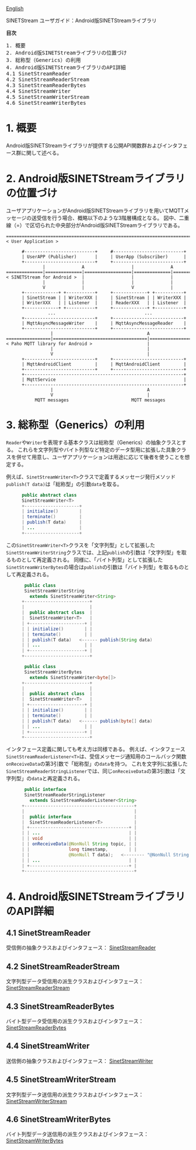 <!--
Copyright (C) 2020 National Institute of Informatics

Licensed to the Apache Software Foundation (ASF) under one
or more contributor license agreements.  See the NOTICE file
distributed with this work for additional information
regarding copyright ownership.  The ASF licenses this file
to you under the Apache License, Version 2.0 (the
"License"); you may not use this file except in compliance
with the License.  You may obtain a copy of the License at

  http://www.apache.org/licenses/LICENSE-2.0

Unless required by applicable law or agreed to in writing,
software distributed under the License is distributed on an
"AS IS" BASIS, WITHOUT WARRANTIES OR CONDITIONS OF ANY
KIND, either express or implied.  See the License for the
specific language governing permissions and limitations
under the License.
-->

[English](api-android.en.md)

SINETStream ユーザガイド：Android版SINETStreamライブラリ

**目次**
<pre>
1. 概要
2. Android版SINETStreamライブラリの位置づけ
3. 総称型（Generics）の利用
4. Android版SINETStreamライブラリのAPI詳細
4.1 SinetStreamReader
4.2 SinetStreamReaderStream
4.3 SinetStreamReaderBytes
4.4 SinetStreamWriter
4.5 SinetStreamWriterStream
4.6 SinetStreamWriterBytes
</pre>


# 1. 概要

Android版SINETStreamライブラリが提供する公開API関数群およびインタフェース群に関して述べる。


# 2. Android版SINETStreamライブラリの位置づけ

ユーザアプリケーションがAndroid版SINETStreamライブラリを用いてMQTTメッセージの送受信を行う場合、概略以下のような3階層構成となる。
図中、二重線（=）で区切られた中央部分がAndroid版SINETStreamライブラリである。

```
===========================================================================
< User Application >

      #---------------------------+     #---------------------------+
      | UserAPP (Publisher)       |     | UserApp (Subscriber)      |
      +---------------------------+     +---------------------------+
              |              A                  |              A
==============|==============|==================|==============|===========
< SINETStream for Android >  |                  |              |
              |              |                  |              |
              V              |                  V              |
      +-------------+ +-----------+     +-------------+ +-----------+
      | SinetStream | | WriterXXX |     | SinetStream | | WriterXXX |
      | WriterXXX   | | Listener  |     | ReaderXXX   | | Listener  |
      +-------------+ +-----------+     +-------------+ +-----------+
                ...                                  ...
      +---------------------------+     +---------------------------+
      | MqttAsyncMessageWriter    |     | MqttAsyncMessageReader    |
      +---------------------------+     +---------------------------+
                 |                                    A
=================|====================================|====================
< Paho MQTT library for Android >                     |
                 |                                    |
                 V                                    |
      +---------------------------+     +---------------------------+
      | MqttAndroidClient         |     | MqttAndroidClient         |
      +---------------------------+     +---------------------------+
      +-------------------------------------------------------------+
      | MqttService                                                 |
      +-------------------------------------------------------------+
                 |                                    A
                 V                                    |
           MQTT messages                        MQTT messages
```


# 3. 総称型（Generics）の利用

`Reader`や`Writer`を表現する基本クラスは総称型（Generics）の抽象クラスとする。
これらを文字列型やバイト列型など特定のデータ型用に拡張した具象クラスを併せて用意し、ユーザアプリケーションは用途に応じて後者を使うことを想定する。

例えば、`SinetStreamWriter<T>`クラスで定義するメッセージ発行メソッド`publish(T data)`は「総称型」の引数`data`を取る。

```java
      public abstract class
      SinetStreamWriter<T>
      +---------------------+
      | initialize()        |
      | terminate()         |
      | publish(T data)     |
      | ...                 |
      +---------------------+
```

この`SinetStreamWriter<T>`クラスを「文字列型」として拡張した`SinetStreamWriterString`クラスでは、上記`publish`の引数は「文字列型」を取るものとして再定義される。
同様に、「バイト列型」として拡張した`SinetStreamWriterBytes`の場合は`publish`の引数は「バイト列型」を取るものとして再定義される。

```java
       public class
       SinetStreamWriterString
         extends SinetStreamWriter<String>
      +-------------------------+
      |                         |
      |  public abstract class  |
      |  SinetStreamWriter<T>   |
      | +---------------------+ |
      | | initialize()        | |
      | | terminate()         | |
      | | publish(T data)   <------ publish(String data)
      | | ...                 | |
      | +---------------------+ |
      +-------------------------+

       public class
       SinetStreamWriterBytes
         extends SinetStreamWriter<byte[]>
      +-------------------------+
      |                         |
      |  public abstract class  |
      |  SinetStreamWriter<T>   |
      | +---------------------+ |
      | | initialize()        | |
      | | terminate()         | |
      | | publish(T data)   <------ publish(byte[] data)
      | | ...                 | |
      | +---------------------+ |
      +-------------------------+
```

インタフェース定義に関しても考え方は同様である。
例えば、インタフェース`SinetStreamReaderListener<T>`は、受信メッセージ通知用のコールバック関数`onReceiveData`の第3引数で「総称型」の`data`を持つ。
これを文字列に拡張した`SinetStreamReaderStringListener`では、同じ`onReceiveData`の第3引数は「文字列型」の`data`と再定義される。

```java
       public interface
       SinetStreamReaderStringListener
         extends SinetStreamReaderListener<String>
      +------------------------------------------+
      |                                          |
      |  public interface                        |
      |  SinetStreamReaderListener<T>            |
      | +--------------------------------------+ |
      | | ...                                  | |
      | | void                                 | |
      | | onReceiveData(@NonNull String topic, | |
      | |               long timestamp,        | |
      | |               @NonNull T data);   <-------- "@NonNull String data"
      | | ...                                  | |
      | +--------------------------------------+ |
      +------------------------------------------+
```


# 4. Android版SINETStreamライブラリのAPI詳細

## 4.1 SinetStreamReader

受信側の抽象クラスおよびインタフェース：
[SinetStreamReader](sinetstream_android_api/sinetstream_reader.md)

## 4.2 SinetStreamReaderStream

文字列型データ受信用の派生クラスおよびインタフェース：
[SinetStreamReaderStream](sinetstream_android_api/sinetstream_reader_string.md)

## 4.3 SinetStreamReaderBytes

バイト型データ受信用の派生クラスおよびインタフェース：
[SinetStreamReaderBytes](sinetstream_android_api/sinetstream_reader_bytes.md)

## 4.4 SinetStreamWriter

送信側の抽象クラスおよびインタフェース：
[SinetStreamWriter](sinetstream_android_api/sinetstream_writer.md)

## 4.5 SinetStreamWriterStream

文字列型データ送信用の派生クラスおよびインタフェース：
[SinetStreamWriterStream](sinetstream_android_api/sinetstream_writer_string.md)

## 4.6 SinetStreamWriterBytes

バイト列型データ送信用の派生クラスおよびインタフェース：
[SinetStreamWriterBytes](sinetstream_android_api/sinetstream_writer_bytes.md)

